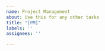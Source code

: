 ```yaml
---
name: Project Management
about: Use this for any other tasks
title: "[PM]"
labels: ''
assignees: ''

---
```



